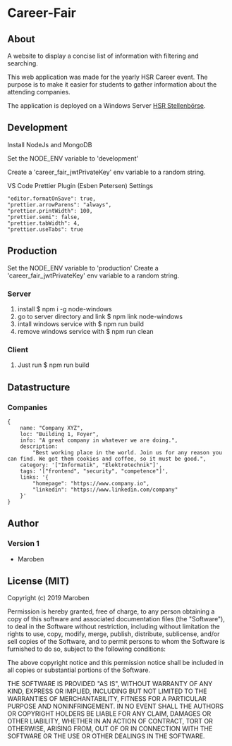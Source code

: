 # Career-Fair

## About

A website to display a concise list of information with filtering and searching.

This web application was made for the yearly HSR Career event. The purpose is to make it easier for students to gather information about the attending companies.

The application is deployed on a Windows Server [HSR Stellenbörse](https://www.hsrstellenboerse.ch).

## Development

Install NodeJs and MongoDB

Set the NODE_ENV variable to 'development'

Create a 'career_fair_jwtPrivateKey' env variable to a random string.

VS Code Prettier Plugin (Esben Petersen) Settings

    "editor.formatOnSave": true,
    "prettier.arrowParens": "always",
    "prettier.printWidth": 100,
    "prettier.semi": false,
    "prettier.tabWidth": 4,
    "prettier.useTabs": true

## Production

Set the NODE_ENV variable to 'production'
Create a 'career_fair_jwtPrivateKey' env variable to a random string.

### Server

1. install \$ npm i -g node-windows
2. go to server directory and link \$ npm link node-windows
3. intall windows service with \$ npm run build
4. remove windows service with \$ npm run clean

### Client

1. Just run \$ npm run build

## Datastructure

### Companies

    {
        name: "Company XYZ",
        loc: "Building 1, Foyer",
        info: "A great company in whatever we are doing.",
        description:
            "Best working place in the world. Join us for any reason you can find. We got them cookies and coffee, so it must be good.",
        category: '["Informatik", "Elektrotechnik"]',
        tags: '["frontend", "security", "competence"]',
        links: '{
            "homepage": "https://www.company.io",
            "linkedin": "https://www.linkedin.com/company"
        }'
    }

## Author

### Version 1

-   Maroben

## License (MIT)

Copyright (c) 2019 Maroben

Permission is hereby granted, free of charge, to any person obtaining a copy
of this software and associated documentation files (the "Software"), to deal
in the Software without restriction, including without limitation the rights
to use, copy, modify, merge, publish, distribute, sublicense, and/or sell
copies of the Software, and to permit persons to whom the Software is
furnished to do so, subject to the following conditions:

The above copyright notice and this permission notice shall be included in all
copies or substantial portions of the Software.

THE SOFTWARE IS PROVIDED "AS IS", WITHOUT WARRANTY OF ANY KIND, EXPRESS OR
IMPLIED, INCLUDING BUT NOT LIMITED TO THE WARRANTIES OF MERCHANTABILITY,
FITNESS FOR A PARTICULAR PURPOSE AND NONINFRINGEMENT. IN NO EVENT SHALL THE
AUTHORS OR COPYRIGHT HOLDERS BE LIABLE FOR ANY CLAIM, DAMAGES OR OTHER
LIABILITY, WHETHER IN AN ACTION OF CONTRACT, TORT OR OTHERWISE, ARISING FROM,
OUT OF OR IN CONNECTION WITH THE SOFTWARE OR THE USE OR OTHER DEALINGS IN THE
SOFTWARE.
